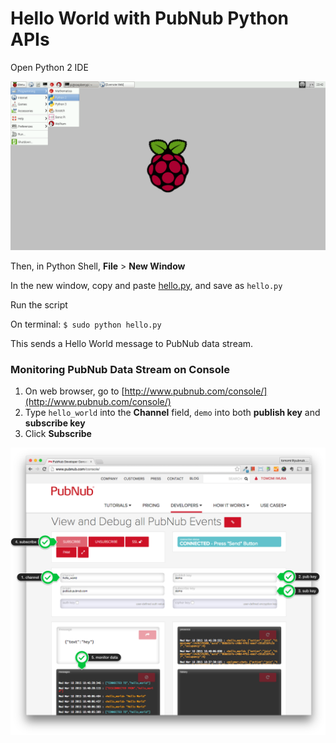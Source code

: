 # Hello World with PubNub Python APIs

Open Python 2 IDE

![image](../../images/python-ide.png)

Then, in Python Shell,  **File** > **New Window**

In the new window, copy and paste [hello.py](https://github.com/pubnub/workshop-raspberrypi/blob/master/examples/hello.py), and save as `hello.py`

Run the script

On terminal:
`$ sudo python hello.py`

This sends a Hello World message to PubNub data stream.

### Monitoring PubNub Data Stream on Console

1. On web browser, go to [http://www.pubnub.com/console/](http://www.pubnub.com/console/)
2. Type `hello_world` into the **Channel** field, `demo` into both **publish key** and **subscribe key**
3. Click **Subscribe**

![image](../../images/pubnub-console.png)